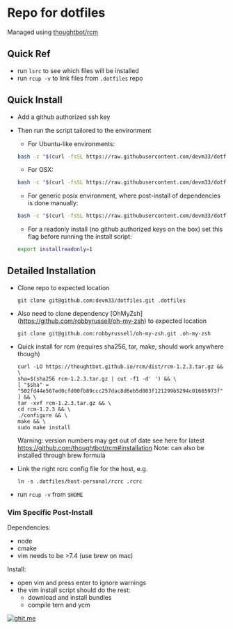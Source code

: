 # Repo for dotfiles

Managed using [thoughtbot/rcm](https://github.com/thoughtbot/rcm)

## Quick Ref

-   run `lsrc` to see which files will be installed
-   run `rcup -v` to link files from `.dotfiles` repo

## Quick Install

-   Add a github authorized ssh key
-   Then run the script tailored to the environment

    -   For Ubuntu-like environments:

    ```bash
    bash -c "$(curl -fsSL https://raw.githubusercontent.com/devm33/dotfiles/main/install/ubuntu.sh)"
    ```

    -   For OSX:

    ```bash
    bash -c "$(curl -fsSL https://raw.githubusercontent.com/devm33/dotfiles/main/install/osx.sh)"
    ```

    -   For generic posix environment, where post-install of dependencies is
        done manually:

    ```bash
    bash -c "$(curl -fsSL https://raw.githubusercontent.com/devm33/dotfiles/main/install/common.sh)"
    ```

    -  For a readonly install (no github authorized keys on the box) set this
       flag before running the install script:

    ```bash
    export installreadonly=1
    ```

## Detailed Installation

-   Clone repo to expected location

    ```
    git clone git@github.com:devm33/dotfiles.git .dotfiles
    ```

-   Also need to clone dependency [OhMyZsh]
    (https://github.com/robbyrussell/oh-my-zsh) to expected location

    ```
    git clone git@github.com:robbyrussell/oh-my-zsh.git .oh-my-zsh
    ```

-   Quick install for rcm (requires sha256, tar, make, should work anywhere
    though)

    ```
    curl -LO https://thoughtbot.github.io/rcm/dist/rcm-1.2.3.tar.gz && \
    sha=$(sha256 rcm-1.2.3.tar.gz | cut -f1 -d' ') && \
    [ "$sha" = "502fd44e567ed0cfd00fb89ccc257dac8d6eb5d003f121299b5294c01665973f" ] && \
    tar -xvf rcm-1.2.3.tar.gz && \
    cd rcm-1.2.3 && \
    ./configure && \
    make && \
    sudo make install
    ```

    Warning: version numbers may get out of date see here for latest
    https://github.com/thoughtbot/rcm#installation Note: can also be installed
    through brew formula

-   Link the right rcrc config file for the host, e.g.

    ```
    ln -s .dotfiles/host-personal/rcrc .rcrc
    ```

-   run `rcup -v` from `$HOME`

### Vim Specific Post-Install

Dependencies:

-   node
-   cmake
-   vim needs to be >7.4 (use brew on mac)

Install:

-   open vim and press enter to ignore warnings
-   the vim install script should do the rest:
    -   download and install bundles
    -   compile tern and ycm

[![ghit.me](https://ghit.me/badge.svg?repo=devm33/dotfiles)](https://ghit.me/repo/devm33/dotfiles)
